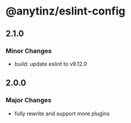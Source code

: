 # @anytinz/eslint-config

## 2.1.0

### Minor Changes

- build: update eslint to v9.12.0

## 2.0.0

### Major Changes

- fully rewrite and support more plugins
